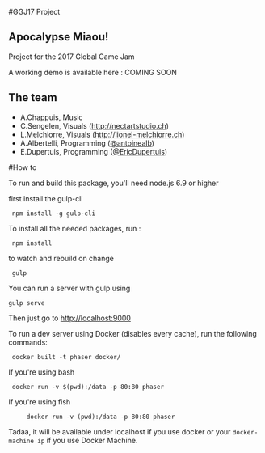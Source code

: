 #GGJ17 Project

## Apocalypse Miaou!

Project for the 2017 Global Game Jam

A working demo is available here : COMING SOON

## The team
- A.Chappuis, Music
- C.Sengelen, Visuals (http://nectartstudio.ch)
- L.Melchiorre, Visuals (http://lionel-melchiorre.ch)
- A.Albertelli, Programming ([@antoinealb](https://github.com/antoinealb))
- E.Dupertuis, Programming ([@EricDupertuis](https://github.com/EricDupertuis))

#How to
 
 To run and build this package, you'll need node.js 6.9 or higher
 
 first install the gulp-cli
 
     npm install -g gulp-cli
 
 To install all the needed packages, run :
     
     npm install
     
to watch and rebuild on change
 
     gulp
     
You can run a server with gulp using
    
    gulp serve
    
Then just go to [http://localhost:9000](http://localhost:9000)
     
To run a dev server using Docker (disables every cache), run the following commands:
 
     docker built -t phaser docker/
 
 If you're using bash
 
     docker run -v $(pwd):/data -p 80:80 phaser
 
 If you're using fish

         docker run -v (pwd):/data -p 80:80 phaser
 
 Tadaa, it will be available under localhost if you use docker or your `docker-machine ip` if you use Docker Machine.

